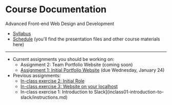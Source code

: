 # Course Documentation
Advanced Front-end Web Design and Development

- [Syllabus](syllabus.md)
- [Schedule](schedule.md) (you'll find the presentation files and other course materials here)


<hr>

- Current assignments you should be working on: 
  - Assignment 2: Team Portfolio Website (coming soon)
  - [Assignment 1: Initial Portfolio Website](assignment01-portfolio/instructions.md) (due Wednesday, January 24)
- Previous assignments:
  - [In-class exercise 2: Initial Role](inclass02-initial-role/instructions.md)
  - [In-class exercise 3: Website on your localhost](inclass03-localhost/instructions.md)
  - In-class exercise 1: Introduction to Slack](inclass01-introduction-to-slack/instructions.md)


